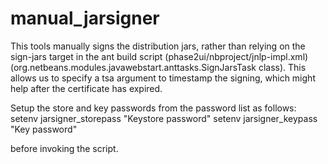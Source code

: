 # manual_jarsigner

This tools manually signs the distribution jars, rather than relying on the sign-jars target in the ant build script (phase2ui/nbproject/jnlp-impl.xml) (org.netbeans.modules.javawebstart.anttasks.SignJarsTask class). This allows us to specify a tsa argument to timestamp the signing, which might help after the certificate has expired.

Setup the store and key passwords from the password list as follows:
setenv jarsigner_storepass "Keystore password"
setenv jarsigner_keypass "Key password"

before invoking the script.

